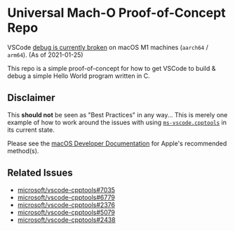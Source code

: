<!-- markdownlint-configure-file
{
  "required-headings": {
    "headings": [
      "# Universal Mach-O Proof-of-Concept Repo",
      "## Disclaimer",
      "*",
      "## Related Issues",
      "*"
    ]
  }
}
-->

# Universal Mach-O Proof-of-Concept Repo

VSCode [debug is currently broken][1] on macOS M1 machines (`aarch64` / `arm64`).
(As of 2021-01-25)

This repo is a simple proof-of-concept for how to get
VSCode to build & debug a simple Hello World program written in C.

## Disclaimer

This **should not** be seen as "Best Practices" in any way...
This is merely one example of how to work around the issues with using [`ms-vscode.cpptools`][2]
in its current state.

Please see the [macOS Developer Documentation][3] for Apple's recommended method(s).

## Related Issues

- [microsoft/vscode-cpptools#7035][1]
- [microsoft/vscode-cpptools#6779][4]
- [microsoft/vscode-cpptools#2376][5]
- [microsoft/vscode-cpptools#5079][6]
- [microsoft/vscode-cpptools#2438][7]

[1]: https://github.com/microsoft/vscode-cpptools/issues/7035
[2]: https://github.com/microsoft/vscode-cpptools
[3]: https://developer.apple.com/documentation/apple-silicon/building-a-universal-macos-binary
[4]: https://github.com/microsoft/vscode-cpptools/issues/6779
[5]: https://github.com/microsoft/vscode-cpptools/issues/2376
[6]: https://github.com/microsoft/vscode-cpptools/issues/5079
[7]: https://github.com/microsoft/vscode-cpptools/issues/2438
